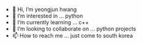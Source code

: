 - 👋 Hi, I’m yeongjun hwang
- 👀 I’m interested in ... python
- 🌱 I’m currently learning ... c++
- 💞️ I’m looking to collaborate on ... python projects
- 📫 How to reach me ... just come to south korea

<!---
yeongjun0807/yeongjun0807 is a ✨ special ✨ repository because its `README.md` (this file) appears on your GitHub profile.
You can click the Preview link to take a look at your changes.
--->
